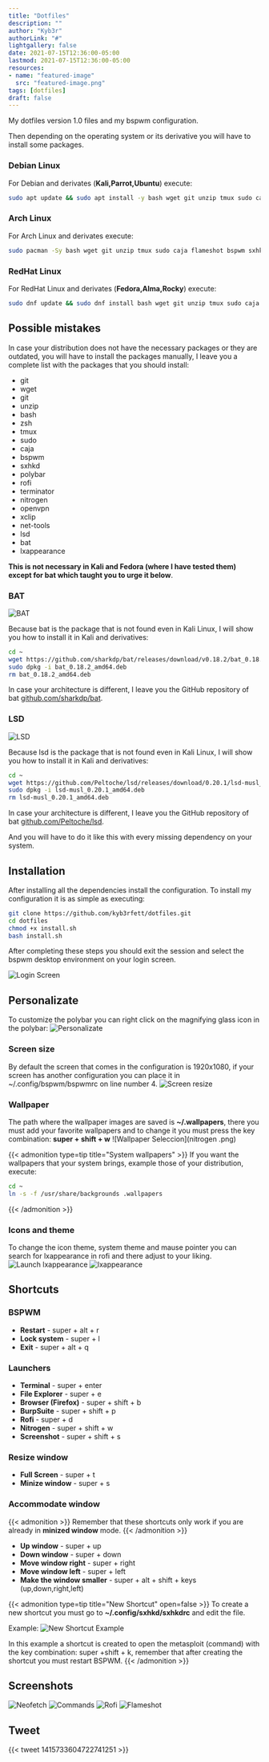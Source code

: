 ```yaml
---
title: "Dotfiles"
description: ""
author: "Kyb3r"
authorLink: "#"
lightgallery: false
date: 2021-07-15T12:36:00-05:00
lastmod: 2021-07-15T12:36:00-05:00
resources:
- name: "featured-image"
  src: "featured-image.png"
tags: [dotfiles]
draft: false
---
```

My dotfiles version 1.0 files and my bspwm configuration.

Then depending on the operating system or its derivative you will have to install some packages.

### Debian Linux
For Debian and derivates (**Kali,Parrot,Ubuntu**) execute:
```bash
sudo apt update && sudo apt install -y bash wget git unzip tmux sudo caja flameshot bspwm sxhkd polybar rofi zsh terminator nitrogen openvpn xclip net-tools zsh lsd bat lxappearance zsh-autosuggestions zsh-syntax-highlighting
```

### Arch Linux
For Arch Linux and derivates execute:
```bash
sudo pacman -Sy bash wget git unzip tmux sudo caja flameshot bspwm sxhkd polybar rofi zsh terminator nitrogen openvpn xclip net-tools zsh lsd bat lxappearance
```

### RedHat Linux
For RedHat Linux and derivates (**Fedora,Alma,Rocky**) execute:
```bash
sudo dnf update && sudo dnf install bash wget git unzip tmux sudo caja flameshot bspwm sxhkd polybar rofi zsh terminator nitrogen openvpn xclip net-tools zsh lsd bat lxappearance
```

## Possible mistakes
In case your distribution does not have the necessary packages or they are outdated, you will have to install the packages manually, I leave you a complete list with the packages that you should install:

* git
* wget
* git
* unzip
* bash
* zsh
* tmux
* sudo
* caja
* bspwm
* sxhkd
* polybar
* rofi
* terminator
* nitrogen
* openvpn
* xclip 
* net-tools
* lsd
* bat
* lxappearance

**This is not necessary in Kali and Fedora (where I have tested them) except for bat which taught you to urge it below**.

### BAT
![BAT](bat.png)

Because bat is the package that is not found even in Kali Linux, I will show you how to install it in Kali and derivatives:
```bash
cd ~
wget https://github.com/sharkdp/bat/releases/download/v0.18.2/bat_0.18.2_amd64.deb
sudo dpkg -i bat_0.18.2_amd64.deb
rm bat_0.18.2_amd64.deb
```
In case your architecture is different, I leave you the GitHub repository of bat [github.com/sharkdp/bat](https://github.com/sharkdp/bat).

### LSD
![LSD](lsd.png)

Because lsd is the package that is not found even in Kali Linux, I will show you how to install it in Kali and derivatives:
```bash
cd ~
wget https://github.com/Peltoche/lsd/releases/download/0.20.1/lsd-musl_0.20.1_amd64.deb
sudo dpkg -i lsd-musl_0.20.1_amd64.deb
rm lsd-musl_0.20.1_amd64.deb
```
In case your architecture is different, I leave you the GitHub repository of bat [github.com/Peltoche/lsd](https://github.com/Peltoche/lsd).

And you will have to do it like this with every missing dependency on your system.

## Installation
After installing all the dependencies install the configuration. To install my configuration it is as simple as executing:

```bash
git clone https://github.com/kyb3rfett/dotfiles.git
cd dotfiles
chmod +x install.sh
bash install.sh
```
After completing these steps you should exit the session and select the bspwm desktop environment on your login screen.

![Login Screen](login_screen.png "Important: this may change depending on the login screen.")

## Personalizate
To customize the polybar you can right click on the magnifying glass icon in the polybar:
![Personalizate](personalizate.png)

### Screen size
By default the screen that comes in the configuration is 1920x1080, if your screen has another configuration you can place it in ~/.config/bspwm/bspwmrc on line number 4.
![Screen resize](resize_screen.png)
### Wallpaper
The path where the wallpaper images are saved is **~/.wallpapers**, there you must add your favorite wallpapers and to change it you must press the key combination: **super + shift + w**
![Wallpaper Seleccion](nitrogen
.png)

{{< admonition type=tip title="System wallpapers" >}}
If you want the wallpapers that your system brings, example those of your distribution, execute:
```bash
cd ~
ln -s -f /usr/share/backgrounds .wallpapers
```
{{< /admonition >}}

### Icons and theme
To change the icon theme, system theme and mause pointer you can search for lxappearance in rofi and there adjust to your liking.
![Launch lxappearance](launch_lxappearance.png)
![lxappearance](lxappearance.png)

## Shortcuts
### BSPWM
* **Restart** - super + alt + r
* **Lock system** - super + l
* **Exit** - super + alt + q

### Launchers
* **Terminal** - super + enter
* **File Explorer** - super + e
* **Browser (Firefox)** - super + shift + b
* **BurpSuite** - super + shift + p
* **Rofi** - super + d
* **Nitrogen** - super + shift + w
* **Screenshot** - super + shift + s

### Resize window
* **Full Screen** - super + t
* **Minize window** - super + s

### Accommodate window

{{< admonition >}}
Remember that these shortcuts only work if you are already in **minized window** mode.
{{< /admonition >}}

* **Up window** - super + up
* **Down window** - super + down
* **Move window right** - super + right
* **Move window left** - super + left
* **Make the window smaller** - super + alt + shift + keys (up,down,right,left)

{{< admonition type=tip title="New Shortcut" open=false >}}
To create a new shortcut you must go to **~/.config/sxhkd/sxhkdrc** and edit the file.

Example:
![New Shortcut Example](new_shortcut.png)

In this example a shortcut is created to open the metasploit (command) with the key combination: super +shift + k, remember that after creating the shortcut you must restart BSPWM.
{{< /admonition >}}

## Screenshots
![Neofetch](screenshot_neofetch.png)
![Commands](screenshot_commands.png)
![Rofi](screenshot_rofi.png)
![Flameshot](screenshot_flameshot.png)

## Tweet
{{< tweet 1415733604722741251 >}}